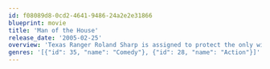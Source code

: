 ```yaml
---
id: f08089d8-0cd2-4641-9486-24a2e2e31866
blueprint: movie
title: 'Man of the House'
release_date: '2005-02-25'
overview: 'Texas Ranger Roland Sharp is assigned to protect the only witnesses to the murder of a key figure in the prosecution of a drug kingpin -- a group of University of Texas cheerleaders. Sharp must now go undercover as an assistant cheerleading coach and move in with the young women.'
genres: '[{"id": 35, "name": "Comedy"}, {"id": 28, "name": "Action"}]'
---
```

